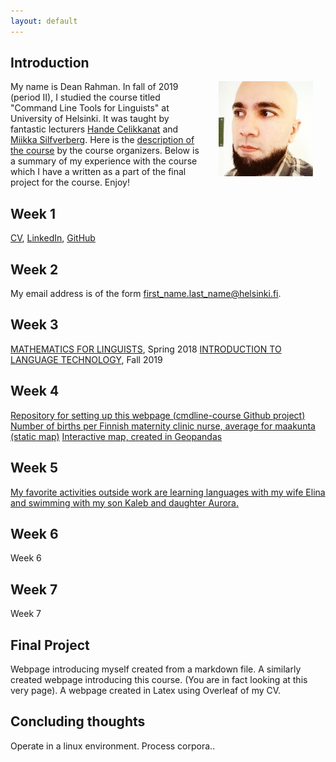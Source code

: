 ```yaml
---
layout: default
---
```


## Introduction

<img src="assets/images/me.jpg" alt="Photo" hspace="20" width="30%" align="right"/> My name is Dean Rahman. In fall of 2019 (period II), I studied the course titled "Command Line Tools for Linguists" at University of Helsinki. It was taught by fantastic lecturers [Hande Celikkanat](https://www.linkedin.com/in/hande-celikkanat-08664423/) and [Miikka Silfverberg](https://www.linkedin.com/in/miikka-silfverberg-78146019). Here is the [description of the course](https://courses.helsinki.fi/en/kik-lg219/129824412) by the course organizers. Below is a summary of my experience with the course which I have a written as a part of the final project for the course. Enjoy!            

## Week 1

[CV](https://www.overleaf.com/read/sgqdmjtjbcqq), [LinkedIn](https://www.linkedin.com/in/deanrahman), [GitHub](https://github.com/dean-rahman/)

## Week 2

My email address is of the form first_name.last_name@helsinki.fi.

## Week 3

[MATHEMATICS FOR LINGUISTS](https://courses.helsinki.fi/en/kik-lg209/130394667), Spring 2018
[INTRODUCTION TO LANGUAGE TECHNOLOGY](https://courses.helsinki.fi/en/kik-405/130355898), Fall 2019

## Week 4

[Repository for setting up this webpage (cmdline-course Github project)](https://github.com/dean-rahman/dean-rahman.github.io)
[Number of births per Finnish maternity clinic nurse, average for maakunta (static map)](https://autogis-2018.github.io/exercise-5-dean-rahman/Exercise_5_Problem_1_static_map_w_basemap.png)
[Interactive map, created in Geopandas](https://autogis-2018.github.io/exercise-5-dean-rahman/Exercise_5_Problem_2_Interactive_Map.html)

## Week 5

[My favorite activities outside work are learning languages with my wife Elina and swimming with my son Kaleb and daughter Aurora.](https://www.espoo.fi/en-US/Culture_and_sport/Sports/Sports_and_Recreation_Facilities/Swimming_halls/Leppavaara)

## Week 6

Week 6

## Week 7

Week 7

## Final Project

Webpage introducing myself created from a markdown file.
A similarly created webpage introducing this course. (You are in fact looking at this very page).
A webpage created in Latex using Overleaf of my CV.

## Concluding thoughts

Operate in a linux environment. Process corpora..

